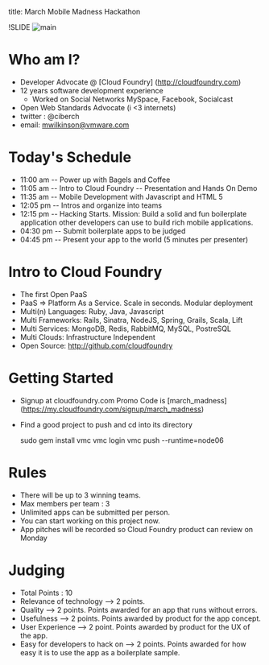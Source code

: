 title: March Mobile Madness Hackathon

!SLIDE
![main](/img/HackathonSmall.jpg)

# Who am I?
- Developer Advocate @ [Cloud Foundry] (http://cloudfoundry.com)
- 12 years software development experience
  - Worked on Social Networks MySpace, Facebook, Socialcast
- Open Web Standards Advocate (i <3 internets)
- twitter : @ciberch
- email: mwilkinson@vmware.com


# Today's Schedule

- 11:00 am -- Power up with Bagels and Coffee
- 11:05 am -- Intro to Cloud Foundry -- Presentation and Hands On Demo
- 11:35 am -- Mobile Development with Javascript and HTML 5
- 12:05 pm -- Intros and organize into teams
- 12:15 pm -- Hacking Starts. Mission: Build a solid and fun boilerplate application other developers can use to build rich mobile applications.
- 04:30 pm -- Submit boilerplate apps to be judged
- 04:45 pm -- Present your app to the world (5 minutes per presenter)


# Intro to Cloud Foundry

- The first Open PaaS
- PaaS => Platform As a Service. Scale in seconds. Modular deployment
- Multi(n) Languages: Ruby, Java, Javascript
- Multi Frameworks: Rails, Sinatra, NodeJS, Spring, Grails, Scala, Lift
- Multi Services: MongoDB, Redis, RabbitMQ, MySQL, PostreSQL
- Multi Clouds: Infrastructure Independent
- Open Source: http://github.com/cloudfoundry

# Getting Started

- Signup at cloudfoundry.com Promo Code is [march_madness] (https://my.cloudfoundry.com/signup/march_madness)
- Find a good project to push and cd into its directory

    sudo gem install vmc
    vmc login <username>
    vmc push --runtime=node06

# Rules

- There will be up to 3 winning teams.
- Max members per team : 3
- Unlimited apps can be submitted per person.
- You can start working on this project now.
- App pitches will be recorded so Cloud Foundry product can review on Monday

# Judging

- Total Points : 10
- Relevance of technology --> 2 points.
- Quality --> 2 points. Points awarded for an app that runs without errors.
- Usefulness --> 2 points. Points awarded by product for the app concept.
- User Experience --> 2 point. Points awarded by product for the UX of the app.
- Easy for developers to hack on --> 2 points. Points awarded for how easy it is to use the app as a boilerplate sample.

